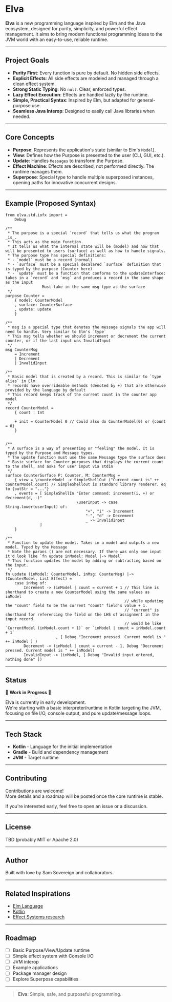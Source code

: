 # Elva

**Elva** is a new programming language inspired by Elm and the Java ecosystem, designed for purity, simplicity, and powerful effect management. It aims to bring modern functional programming ideas to the JVM world with an easy-to-use, reliable runtime.

---

## Project Goals

- **Purity First**: Every function is pure by default. No hidden side effects.
- **Explicit Effects**: All side effects are modeled and managed through a clean effect system.
- **Strong Static Typing**: No `null`. Clear, enforced types.
- **Lazy Effect Execution**: Effects are handled lazily by the runtime.
- **Simple, Practical Syntax**: Inspired by Elm, but adapted for general-purpose use.
- **Seamless Java Interop**: Designed to easily call Java libraries when needed.

---

## Core Concepts

- **Purpose**: Represents the application's state (similar to Elm's `Model`).
- **View**: Defines how the Purpose is presented to the user (CLI, GUI, etc.).
- **Update**: Handles `Messages` to transform the Purpose.
- **Effect Machine**: Effects are described, not performed directly. The runtime manages them.
- **Superpose**: Special type to handle multiple superposed instances, opening paths for innovative concurrent designs.

---

## Example (Proposed Syntax)

```elva
from elva.std.iofx import =
    Debug

/**
 * The purpose is a special `record` that tells us what the program _is_.
 * This acts as the main function.
 * It tells us what the internal state will be (model) and how that will be presented to users (surface) as well as how to handle signals.
 * The purpose type has special definitions:
 * - `model` must be a record (normal)
 * - `surface` must be a special decalared `surface` definition that is typed by the purpose (Counter here)
 * - `update` must be a function that conforms to the updateInterface: takes in a `record` and `msg` and produces a record in the same shape as the input
                Must take in the same msg type as the surface
 */
purpose Counter =
    { model: CounterModel
    , surface: CounterSurface
    , update: update
    }

/**
 * msg is a special type that denotes the message signals the app will need to handle. Very similar to Elm's `type`
 * This msg tells whether we should increment or decrement the current counter, or if the last input was InvalidInput
 */
msg CounterMsg
    = Increment
    | Decrement
    | InvalidInput

/**
 * Basic model that is created by a record. This is similar to `type alias` in Elm
 * records have overrideable methods (denoted by +) that are otherwise provided by the language by default
 * This record keeps track of the current count in the counter app model
 */
record CounterModel =
    { count : Int
    
    + init = CounterModel 0 // Could also do CounterModel(0) or {count = 0}
    }


/**
 * A surface is a way of presenting or "feeling" the model. It is typed by the Purpose and Message types.
 * The update function must use the same Message type the surface does
 * Basic surface for Counter purposes that displays the current count to the shell, and asks for user input via stdin
 */
surface CounterSurface P: Counter, M: CounterMsg =
    { view = \counterModel -> SimpleShellOut ("Current count is" ++ counterModel.count) // SimpleShellout is standard library renderer. eq to {outStr = "..."}
    , events = [ SimpleShellIn "Enter command: increment(i, +) or decrement(d, -)" 
                               \userInput -> case String.lower(userInput) of: 
                                   "+", "i" -> Increment
                                   "-", "d" -> Decrement
                                   _ -> InvalidInput
               ]   
    }

/**
 * Function to update the model. Takes in a model and outputs a new model. Typed by the Message
 * Note the parans () are not necessary. If there was only one input it'd look like `fn update inModel: Model |-> Model`
 * This function updates the model by adding or subtracting based on the input.
 */
fn update (inModel: CounterModel, inMsg: CounterMsg) |-> (CounterModel, List Effect) =
    case inMsg of:
        Increment -> (inModel | count = current + 1 // This line is shorthand to create a new CounterModel using the same values as inModel
                                                    // while updating the "count" field to be the current "count" field's value + 1.
                                                    // "current" is shorthand for referencing the field on the LHS of assignment in the input record.
                                                    // would be like `CurrentModel (inModel.count + 1)` or `inModel | count = inModel.count + 1`
                      , [ Debug "Increment pressed. Current model is " ++ inModel ] )
        Decrement -> (inModel | count = current - 1, Debug "Decrement pressed. Current model is " ++ inModel)
        InvalidInput -> (inModel, [ Debug "Invalid input entered, nothing done" ]) 
```

---

## Status

🚧 **Work in Progress** 🚧

Elva is currently in early development.  
We're starting with a basic interpreter/runtime in Kotlin targeting the JVM, focusing on file I/O, console output, and pure update/message loops.

---

## Tech Stack

- **Kotlin** - Language for the initial implementation
- **Gradle** - Build and dependency management
- **JVM** - Target runtime

---

## Contributing

Contributions are welcome!  
More details and a roadmap will be posted once the core runtime is stable.

If you're interested early, feel free to open an issue or a discussion.

---

## License

TBD (probably MIT or Apache 2.0)

---

## Author

Built with love by Sam Sovereign and collaborators.

---

## Related Inspirations

- [Elm Language](https://elm-lang.org/)
- [Kotlin](https://kotlinlang.org/)
- [Effect Systems research](https://en.wikipedia.org/wiki/Effect_system)

---

## Roadmap

- [ ] Basic Purpose/View/Update runtime
- [ ] Simple effect system with Console I/O
- [ ] JVM interop
- [ ] Example applications
- [ ] Package manager design
- [ ] Explore Superpose capabilities

---

> **Elva**: Simple, safe, and purposeful programming.
